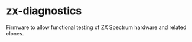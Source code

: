 zx-diagnostics
==============

Firmware to allow functional testing of ZX Spectrum hardware and related clones.
